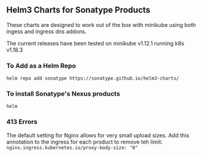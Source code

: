 ## Helm3 Charts for Sonatype Products

These charts are designed to work out of the box with minikube using both ingess and ingress dns addons.

The current releases have been tested on minikube v1.12.1 running k8s v1.18.3

### To Add as a Helm Repo
```helm repo add sonatype https://sonatype.github.io/helm3-charts/ ```

### To install Sonatype's Nexus products
```helm ```

### 413 Errors
The default setting for Nginx allows for very small upload sizes. Add this annotation to the ingress for each product to remove teh limit:
```nginx.ingress.kubernetes.io/proxy-body-size: "0"```